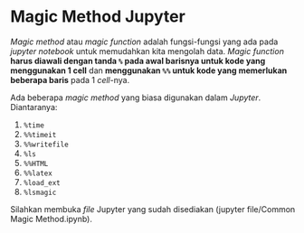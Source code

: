 # Magic Method Jupyter

*Magic method* atau *magic function* adalah fungsi-fungsi yang ada pada *jupyter notebook* untuk memudahkan kita mengolah data. *Magic function* **harus diawali dengan tanda `%` pada awal barisnya untuk kode yang menggunakan 1 cell** dan **menggunakan `%%` untuk kode yang memerlukan beberapa baris** pada 1 *cell*-nya.

Ada beberapa *magic method* yang biasa digunakan dalam *Jupyter*. Diantaranya:

1. `%time`
2. `%%timeit`
3. `%%writefile`
4. `%ls`
5. `%%HTML`
6. `%%latex`
7. `%load_ext`
8. `%lsmagic`

Silahkan membuka *file* Jupyter yang sudah disediakan (jupyter file/Common Magic Method.ipynb).
